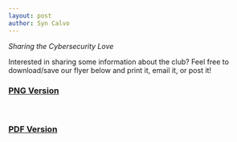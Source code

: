 ```yaml
---
layout: post
author: Syn Calvo
---
```

<em>Sharing the Cybersecurity Love</em>

Interested in sharing some information about the club?  Feel free to download/save our flyer below and print it, email it, or post it!

<h3><a href="/assets/images/pcc2_flyer.png">PNG Version</a></h3>
<br>

<h3><a href="/assets/images/pcc2_flyer.pdf">PDF Version</a></h3><br>
